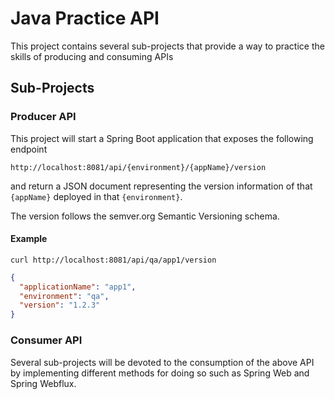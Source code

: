 # Java Practice API #

This project contains several sub-projects that provide a way to practice the skills of producing and consuming APIs

## Sub-Projects ##

### Producer API ### 

This project will start a Spring Boot application that exposes the following endpoint

`http://localhost:8081/api/{environment}/{appName}/version`

and return a JSON document representing the version information of that `{appName}` deployed in that `{environment}`.

The version follows the semver.org Semantic Versioning schema. 

#### Example ####
`curl http://localhost:8081/api/qa/app1/version`
```json
{
  "applicationName": "app1",
  "environment": "qa",
  "version": "1.2.3"
}
```

### Consumer API ###

Several sub-projects will be devoted to the consumption of the above API by implementing different methods for doing so such as Spring Web and Spring Webflux. 

